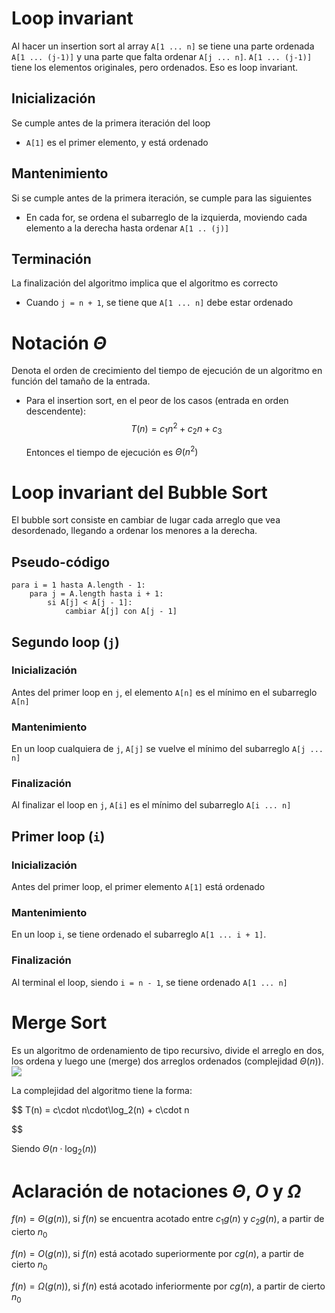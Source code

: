 # Loop invariant

Al hacer un insertion sort al array `A[1 ... n]` se tiene una parte ordenada `A[1 ... (j-1)]` y una parte que falta ordenar `A[j ... n]`. `A[1 ... (j-1)]` tiene los elementos originales, pero ordenados. Eso es loop invariant.

## Inicialización

Se cumple antes de la primera iteración del loop

- `A[1]` es el primer elemento, y está ordenado

## Mantenimiento

Si se cumple antes de la primera iteración, se cumple para las siguientes

- En cada for, se ordena el subarreglo de la izquierda, moviendo cada elemento a la derecha hasta ordenar `A[1 .. (j)]`

## Terminación

La finalización del algoritmo implica que el algoritmo es correcto

- Cuando `j = n + 1`, se tiene que  `A[1 ... n]` debe estar ordenado

# Notación $\Theta$

Denota el orden de crecimiento del tiempo de ejecución de un algoritmo en función del tamaño de la entrada.

- Para el insertion sort, en el peor de los casos (entrada en orden descendente):
  $$
  T(n) = c_1n^2 + c_2n + c_3
  $$

  Entonces el tiempo de ejecución es $\Theta(n^2)$

# Loop invariant del Bubble Sort

El bubble sort consiste en cambiar de lugar cada arreglo que vea desordenado, llegando a ordenar los menores a la derecha.

## Pseudo-código

```
para i = 1 hasta A.length - 1:
    para j = A.length hasta i + 1:
        si A[j] < A[j - 1]:
            cambiar A[j] con A[j - 1] 
```

## Segundo loop (`j`)

### Inicialización

Antes del primer loop en `j`, el elemento `A[n]` es el mínimo en el subarreglo `A[n]`

### Mantenimiento

En un loop cualquiera de `j`, `A[j]` se vuelve el mínimo del subarreglo  `A[j ... n]`

### Finalización

Al finalizar el loop en `j`, `A[i]` es el mínimo del subarreglo `A[i ... n]`

## Primer loop (`i`)

### Inicialización

Antes del primer loop, el primer elemento `A[1]` está ordenado

### Mantenimiento

En un loop `i`, se tiene ordenado el subarreglo `A[1 ... i + 1]`.

### Finalización

Al terminal el loop, siendo `i = n - 1`, se tiene ordenado `A[1 ... n]`

# Merge Sort

Es un algoritmo de ordenamiento de tipo recursivo, divide el arreglo en dos, los ordena y luego une (merge) dos arreglos ordenados (complejidad $\Theta(n)$).
<img src="https://cdn.programiz.com/cdn/farfuture/PRTu8e23Uz212XPrrzN_uqXkVZVY_E0Ta8GZp61-zvw/mtime:1586425911/sites/tutorial2program/files/merge-sort-example_0.png">

La complejidad del algoritmo tiene la forma:

$$
T(n) = c\cdot n\cdot\log_2(n) + c\cdot n

$$

Siendo $\Theta(n\cdot \log_2(n))$

# Aclaración de notaciones $\Theta$, $O$ y $\Omega$

$f(n) = \Theta(g(n))$, si $f(n)$ se encuentra acotado entre $c_1g(n)$ y $c_2g(n)$, a partir de cierto $n_0$

$f(n) = O(g(n))$, si $f(n)$ está acotado superiormente por $cg(n)$, a partir de cierto $n_0$

$f(n) = \Omega(g(n))$, si $f(n)$ está acotado inferiormente por $cg(n)$, a partir de cierto $n_0$
